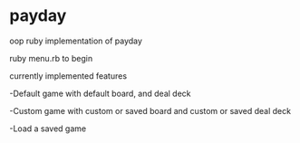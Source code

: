 # payday
oop ruby implementation of payday

ruby menu.rb to begin

currently implemented features

-Default game with default board, and deal deck

-Custom game with custom or saved board and custom or saved deal deck

-Load a saved game
